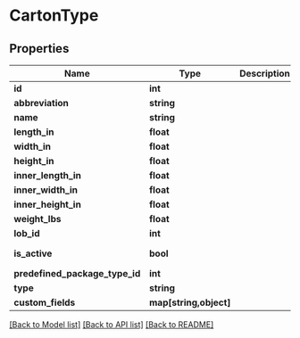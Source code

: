 # CartonType

## Properties
Name | Type | Description | Notes
------------ | ------------- | ------------- | -------------
**id** | **int** |  | [optional] 
**abbreviation** | **string** |  | 
**name** | **string** |  | 
**length_in** | **float** |  | 
**width_in** | **float** |  | 
**height_in** | **float** |  | 
**inner_length_in** | **float** |  | 
**inner_width_in** | **float** |  | 
**inner_height_in** | **float** |  | 
**weight_lbs** | **float** |  | [optional] 
**lob_id** | **int** |  | 
**is_active** | **bool** |  | [default to false]
**predefined_package_type_id** | **int** |  | [optional] 
**type** | **string** |  | [optional] 
**custom_fields** | **map[string,object]** |  | [optional] 

[[Back to Model list]](../README.md#documentation-for-models) [[Back to API list]](../README.md#documentation-for-api-endpoints) [[Back to README]](../README.md)


